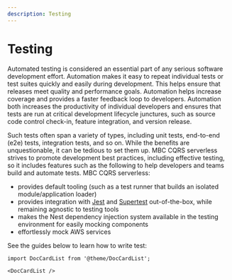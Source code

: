 ```yaml
---
description: Testing
---
```


# Testing

Automated testing is considered an essential part of any serious software development effort. Automation makes it easy to repeat individual tests or test suites quickly and easily during development. This helps ensure that releases meet quality and performance goals. Automation helps increase coverage and provides a faster feedback loop to developers. Automation both increases the productivity of individual developers and ensures that tests are run at critical development lifecycle junctures, such as source code control check-in, feature integration, and version release.

Such tests often span a variety of types, including unit tests, end-to-end (e2e) tests, integration tests, and so on. While the benefits are unquestionable, it can be tedious to set them up. MBC CQRS serverless strives to promote development best practices, including effective testing, so it includes features such as the following to help developers and teams build and automate tests. MBC CQRS serverless:

- provides default tooling (such as a test runner that builds an isolated module/application loader)
- provides integration with [Jest](https://github.com/facebook/jest) and [Supertest](https://github.com/ladjs/supertest) out-of-the-box, while remaining agnostic to testing tools
- makes the Nest dependency injection system available in the testing environment for easily mocking components
- effortlessly mock AWS services

See the guides below to learn how to write test:

```mdx-code-block
import DocCardList from '@theme/DocCardList';

<DocCardList />
```
